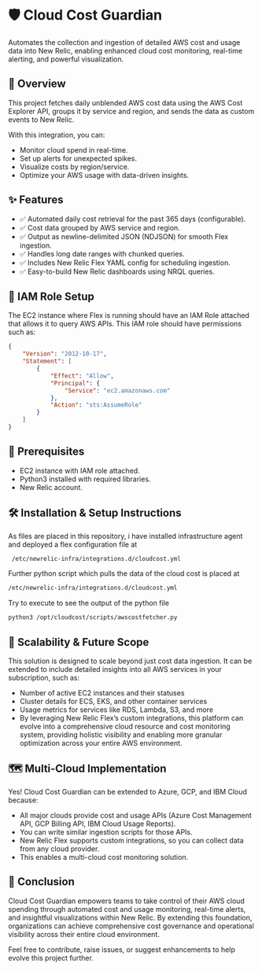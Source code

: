 # 🛡️ Cloud Cost Guardian

Automates the collection and ingestion of detailed AWS cost and usage data into New Relic, enabling enhanced cloud cost monitoring, real-time alerting, and powerful visualization.

## 📌 Overview

This project fetches daily unblended AWS cost data using the AWS Cost Explorer API, groups it by service and region, and sends the data as custom events to New Relic.

With this integration, you can:
- Monitor cloud spend in real-time.
- Set up alerts for unexpected spikes.
- Visualize costs by region/service.
- Optimize your AWS usage with data-driven insights.

## ✨ Features

- ✅ Automated daily cost retrieval for the past 365 days (configurable).
- ✅ Cost data grouped by AWS service and region.
- ✅ Output as newline-delimited JSON (NDJSON) for smooth Flex ingestion.
- ✅ Handles long date ranges with chunked queries.
- ✅ Includes New Relic Flex YAML config for scheduling ingestion.
- ✅ Easy-to-build New Relic dashboards using NRQL queries.

## 🔐 IAM Role Setup

The EC2 instance where Flex is running should have an IAM Role attached that allows it to query AWS APIs.
This IAM role should have permissions such as:

```json
{
    "Version": "2012-10-17",
    "Statement": [
        {
            "Effect": "Allow",
            "Principal": {
                "Service": "ec2.amazonaws.com"
            },
            "Action": "sts:AssumeRole"
        }
    ]
}
```

## 🔧 Prerequisites

- EC2 instance with IAM role attached.
- Python3 installed with required libraries.
- New Relic account.

## 🛠️ Installation & Setup Instructions
As files are placed in this repository, i have installed infrastructure agent and deployed a flex configuration file at

```bash
 /etc/newrelic-infra/integrations.d/cloudcost.yml
```
Further python script which pulls the data of the cloud cost is placed at 
```bash
/etc/newrelic-infra/integrations.d/cloudcost.yml
```
Try to execute to see the output of the python file
```bash
python3 /opt/cloudcost/scripts/awscostfetcher.py
```

## 🚀 Scalability & Future Scope

This solution is designed to scale beyond just cost data ingestion. It can be extended to include detailed insights into all AWS services in your subscription, such as:
- Number of active EC2 instances and their statuses
- Cluster details for ECS, EKS, and other container services
- Usage metrics for services like RDS, Lambda, S3, and more
- By leveraging New Relic Flex’s custom integrations, this platform can evolve into a comprehensive cloud resource and cost monitoring system, providing holistic visibility and enabling more granular optimization across your entire AWS environment.

## 🗺️ Multi-Cloud Implementation

Yes! Cloud Cost Guardian can be extended to Azure, GCP, and IBM Cloud because:
- All major clouds provide cost and usage APIs (Azure Cost Management API, GCP Billing API, IBM Cloud Usage Reports).
- You can write similar ingestion scripts for those APIs.
- New Relic Flex supports custom integrations, so you can collect data from any cloud provider.
- This enables a multi-cloud cost monitoring solution.

## 🙏 Conclusion

Cloud Cost Guardian empowers teams to take control of their AWS cloud spending through automated cost and usage monitoring, real-time alerts, and insightful visualizations within New Relic. By extending this foundation, organizations can achieve comprehensive cost governance and operational visibility across their entire cloud environment.

Feel free to contribute, raise issues, or suggest enhancements to help evolve this project further.


